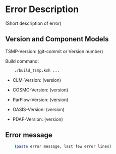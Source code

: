 # Error Description #

(Short description of error)


## Version and Component Models ##

TSMP-Version: (git-commit or Version number)

Build command:

``` bash
	./build_tsmp.ksh ...
```

- CLM-Version: (version)
- COSMO-Version: (version)
- ParFlow-Version: (version)
- OASIS-Version: (version)

- PDAF-Version: (version)

## Error message

``` bash
	(paste error message, last few error lines)
```

